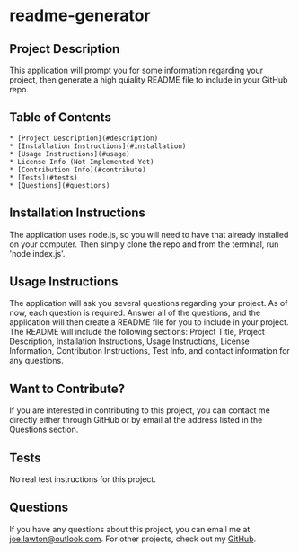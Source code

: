 
  # readme-generator

  ## Project Description
  This application will prompt you for some information regarding your project, then generate a high quiality README file to include in your GitHub repo.

  ## Table of Contents
    * [Project Description](#description)
    * [Installation Instructions](#installation)
    * [Usage Instructions](#usage)
    * License Info (Not Implemented Yet)
    * [Contribution Info](#contribute)
    * [Tests](#tests)
    * [Questions](#questions)

  ## Installation Instructions
  The application uses node.js, so you will need to have that already installed on your computer. Then simply clone the repo and from the terminal, run 'node index.js'.

  ## Usage Instructions
  The application will ask you several questions regarding your project. As of now, each question is required. Answer all of the questions, and the application will then create a README file for you to include in your project. The README will include the following sections: Project Title, Project Description, Installation Instructions, Usage Instructions, License Information, Contribution Instructions, Test Info, and contact information for any questions.

  ## Want to Contribute?
  If you are interested in contributing to this project, you can contact me directly either through GitHub or by email at the address listed in the Questions section.

  ## Tests
  No real  test instructions for this project.

  ## Questions
  If you have any questions about this project, you can email me at joe.lawton@outlook.com.
  For other projects, check out my [GitHub](https://github.com/jdlawton).
